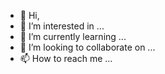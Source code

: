 - 👋 Hi,
- 👀 I’m interested in ...
- 🌱 I’m currently learning ...
- 💞️ I’m looking to collaborate on ...
- 📫 How to reach me ...

<!---
tritvedev/tritvedev is a ✨ special ✨ repository because its `README.md` (this file) appears on your GitHub profile.
You can click the Preview link to take a look at your changes.
--->
